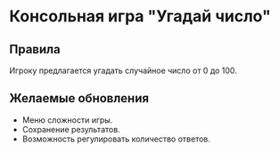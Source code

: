 # Консольная игра "Угадай число"

## Правила
Игроку предлагается угадать случайное число от 0 до 100.

## Желаемые обновления

- Меню сложности игры.
- Сохранение результатов.
- Возможность регулировать количество ответов.
